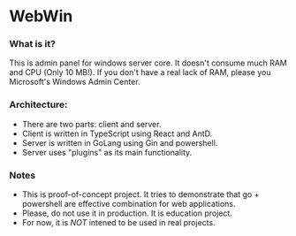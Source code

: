 WebWin
======

### What is it?
This is admin panel for windows server core. It doesn't consume much RAM and CPU (Only 10 MB!). If you don't have a real lack of RAM, please you Microsoft's Windows Admin Center.

### Architecture:
* There are two parts: client and server. 
* Client is written in TypeScript using React and AntD.
* Server is written in GoLang using Gin and powershell.
* Server uses "plugins" as its main functionality.

### Notes
* This is proof-of-concept project. It tries to demonstrate that go + powershell are effective combination for web applications.
* Please, do not use it in production. It is education project.
* For now, it is _NOT_ intened to be used in real projects.